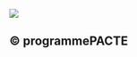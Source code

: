![](<images/VMC Double Flux en habitat individuel - neuf et rénovation - 9/_page_0_Picture_1.jpeg>)

## © programmePACTE